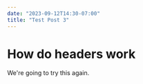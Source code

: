 ```yaml
---
date: "2023-09-12T14:30-07:00"
title: "Test Post 3"
---
```


# How do headers work
We're going to try this again.